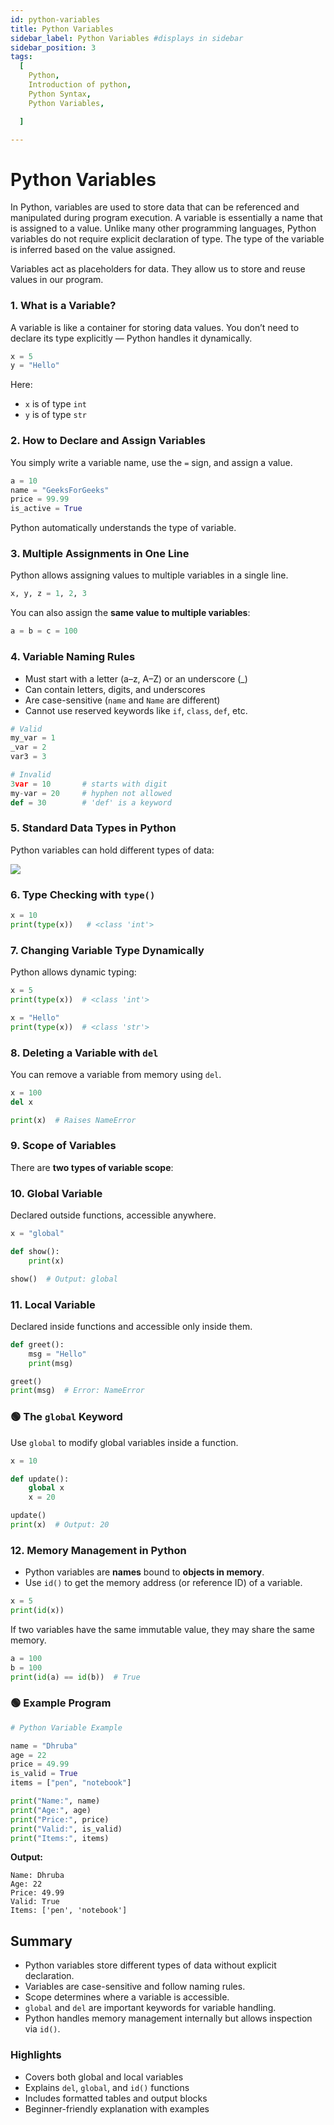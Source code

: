 ```yaml
---
id: python-variables
title: Python Variables
sidebar_label: Python Variables #displays in sidebar
sidebar_position: 3
tags:
  [
    Python,
    Introduction of python,
    Python Syntax,
    Python Variables,

  ]

---
```


# Python Variables

In Python, variables are used to store data that can be referenced and manipulated during program execution. A variable is essentially a name that is assigned to a value. Unlike many other programming languages, Python variables do not require explicit declaration of type. The type of the variable is inferred based on the value assigned.

Variables act as placeholders for data. They allow us to store and reuse values in our program.


### 1. What is a Variable?

A variable is like a container for storing data values. You don’t need to declare its type explicitly — Python handles it dynamically.

```python
x = 5
y = "Hello"
````

Here:

* `x` is of type `int`
* `y` is of type `str`



### 2. How to Declare and Assign Variables

You simply write a variable name, use the `=` sign, and assign a value.

```python
a = 10
name = "GeeksForGeeks"
price = 99.99
is_active = True
```

Python automatically understands the type of variable.


### 3. Multiple Assignments in One Line

Python allows assigning values to multiple variables in a single line.

```python
x, y, z = 1, 2, 3
```

You can also assign the **same value to multiple variables**:

```python
a = b = c = 100
```


### 4. Variable Naming Rules

* Must start with a letter (a–z, A–Z) or an underscore (\_)
* Can contain letters, digits, and underscores
* Are case-sensitive (`name` and `Name` are different)
* Cannot use reserved keywords like `if`, `class`, `def`, etc.

```python
# Valid
my_var = 1
_var = 2
var3 = 3

# Invalid
3var = 10       # starts with digit
my-var = 20     # hyphen not allowed
def = 30        # 'def' is a keyword
```


### 5. Standard Data Types in Python

Python variables can hold different types of data:


  <img src="./assets/data-type.png"/>

### 6. Type Checking with `type()`

```python
x = 10
print(type(x))   # <class 'int'>
```



### 7. Changing Variable Type Dynamically

Python allows dynamic typing:

```python
x = 5
print(type(x))  # <class 'int'>

x = "Hello"
print(type(x))  # <class 'str'>
```


### 8. Deleting a Variable with `del`

You can remove a variable from memory using `del`.

```python
x = 100
del x

print(x)  # Raises NameError
```


### 9. Scope of Variables

There are **two types of variable scope**:

### 10. Global Variable

Declared outside functions, accessible anywhere.

```python
x = "global"

def show():
    print(x)

show()  # Output: global
```

### 11. Local Variable

Declared inside functions and accessible only inside them.

```python
def greet():
    msg = "Hello"
    print(msg)

greet()
print(msg)  # Error: NameError
```



### 🟢 The `global` Keyword

Use `global` to modify global variables inside a function.

```python
x = 10

def update():
    global x
    x = 20

update()
print(x)  # Output: 20
```


### 12. Memory Management in Python

* Python variables are **names** bound to **objects in memory**.
* Use `id()` to get the memory address (or reference ID) of a variable.

```python
x = 5
print(id(x))
```

If two variables have the same immutable value, they may share the same memory.

```python
a = 100
b = 100
print(id(a) == id(b))  # True
```


### 🟢 Example Program

```python
# Python Variable Example

name = "Dhruba"
age = 22
price = 49.99
is_valid = True
items = ["pen", "notebook"]

print("Name:", name)
print("Age:", age)
print("Price:", price)
print("Valid:", is_valid)
print("Items:", items)
```

**Output:**

```
Name: Dhruba
Age: 22
Price: 49.99
Valid: True
Items: ['pen', 'notebook']
```


## Summary

* Python variables store different types of data without explicit declaration.
* Variables are case-sensitive and follow naming rules.
* Scope determines where a variable is accessible.
* `global` and `del` are important keywords for variable handling.
* Python handles memory management internally but allows inspection via `id()`.


### Highlights

* Covers both global and local variables
* Explains `del`, `global`, and `id()` functions
* Includes formatted tables and output blocks
* Beginner-friendly explanation with examples